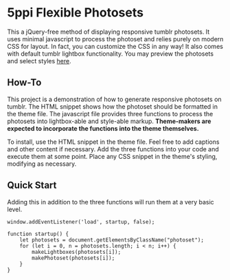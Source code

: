# 5ppi Flexible Photosets

This a jQuery-free method of displaying responsive tumblr photosets. It uses minimal javascript to process the photoset and relies purely on modern CSS for layout. In fact, you can customize the CSS in any way! It also comes with default tumblr lightbox functionality. You may preview the photosets and select styles [here](https://5ppp.tumblr.com/photoset).

## How-To 

This project is a demonstration of how to generate responsive photosets on tumblr. The HTML snippet shows how the photoset should be formatted in the theme file. The javascript file provides three functions to process the photosets into lightbox-able and style-able markup. **Theme-makers are expected to incorporate the functions into the theme themselves.** 

To install, use the HTML snippet in the theme file. Feel free to add captions and other content if necessary. Add the three functions into your code and execute them at some point. Place any CSS snippet in the theme's styling, modifying as necessary. 

## Quick Start 

Adding this in addition to the three functions will run them at a very basic level. 

```
window.addEventListener('load', startup, false);

function startup() {
    let photosets = document.getElementsByClassName("photoset");
    for (let i = 0, n = photosets.length; i < n; i++) {
        makeLightboxes(photosets[i]);
        makePhotoset(photosets[i]);
    }
}
```
